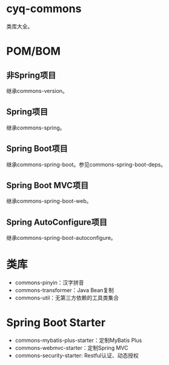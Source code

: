 # cyq-commons
类库大全。

# POM/BOM
## 非Spring项目
继承commons-version。

## Spring项目
继承commons-spring。

## Spring Boot项目
继承commons-spring-boot。参见commons-spring-boot-deps。

## Spring Boot MVC项目
继承commons-spring-boot-web。

## Spring AutoConfigure项目
继承commons-spring-boot-autoconfigure。

# 类库
- commons-pinyin：汉字拼音
- commons-transformer：Java Bean复制
- commons-util：无第三方依赖的工具类集合

# Spring Boot Starter
- commons-mybatis-plus-starter：定制MyBatis Plus
- commons-webmvc-starter：定制Spring MVC
- commons-security-starter: Restful认证、动态授权